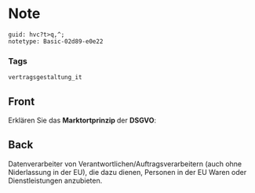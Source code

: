 # Note
```
guid: hvc?t>q,^;
notetype: Basic-02d89-e0e22
```

### Tags
```
vertragsgestaltung_it
```

## Front
Erklären Sie das <b>Marktortprinzip </b>der <b>DSGVO</b>:

## Back
Datenverarbeiter von Verantwortlichen/Auftragsverarbeitern (auch ohne Niderlassung in der EU), die dazu dienen, Personen in der EU Waren oder Dienstleistungen anzubieten.
